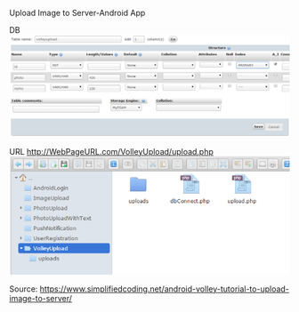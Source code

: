 Upload Image to Server-Android App

DB
![](https://github.com/almkhrfich/Upload-Image-to-Server-android/blob/master/11.png)

URL
http://WebPageURL.com/VolleyUpload/upload.php
![](https://github.com/almkhrfich/Upload-Image-to-Server-android/blob/master/1.png)

Source:
https://www.simplifiedcoding.net/android-volley-tutorial-to-upload-image-to-server/
